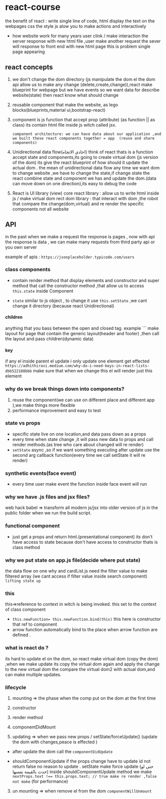 # react-course 
the benefit of react :
write single line of code, 
html display the text on the webpages
css the style
js alow you to make actions and interactively

* how website work for many years
user clink / make interaction the server response with new html file ,user make another request the sever will response to front end with new html page
this is problem single page appearing 


## react concepts
1. we don't change the dom directory (js manipulate the dom el the dom api allow us to make any change (delete,create,change)),react make blueprint for webpage but we have events so we want data for describe website(state) then react know what should change 
2. reusable component that make the website,
 as lego blocks(blueprints,material ui,bootstrap-react)
3.  component is js function
 that accept prop (attribute) (as function || as class) its contain html file inside js witch called jsx.

    ``` component architecture: we can have data about our application ,and we built these react components together = app  (reuse and share components) ```

4. Unidirectional data flow(احادي الاتجاه)
 think of react thats is a function accept state and components,its going to create virtual dom (js version of the dom) its give the react blueprint of how should it update the actual dom . the mean of unidirectional data flow any time we want dom to change website ,we have to change the state,if change state the react combine state and component we has and update the dom.(data can move down on one direction),its easy to debug the code


5. React is UI library (view)
  core react library : allow us to write html inside js / make virtual dom
  rect dom library : that interact with dom ,the robot that compare the change(dom,virtual) and re render the specific components not all website



## API
 in the past when we make a request the response is pages , now with api the response is data , we can make many requests from third party api or you own server

 example of apis : ``` https://jsonplaceholder.typicode.com/users ```


### class components 
 * contain render method that display elements and constructor and super method that call the constructor method ,that allow us to access ``` this.state ``` inside Component

 * ``` state ``` similar to js object , to change it use ``` this.setState ``` ,we cant change it directory (because react Unidirectional) 

#### children 
anything that you bass between the open and closed tag.
example ``` make layout for page that contain the generic layout(header and footer) ,then call the layout and pass children(dynamic data) 

#### key
if any el inside parent el update i only update one element get effected
``` https://adhithiravi.medium.com/why-do-i-need-keys-in-react-lists-dbb522188bbb ```
make sure that when we change this el will render just this element

### why do we break things down into components?
1. reuse the component(we can use on different place and different app ),we make things more flexible
2. performance improvement and easy to test

### state vs props
* specific state live on one location,and data pass down as a props
* every time when state change ,it will pass new data to props and call render methods.(as tree who care about changed will re render)
* ``` setState ``` async ,so if we want something executing after update use the second arg callback function(every time we call setState it will re render)

### synthetic events(face event)
* every time user make event the function inside face event will run

### why we have .js files and jsx files?
web hack
babel => transform all modern js/jsx into older version of js in the public folder when we run the build script.


### functional component
* just get a props and return html.(presentational component)
its don't have access to state because don't have access to constructor thats is class method

### why we put state on app.js file(decide where put state)
the data flow on one why and cardList.js need the filter value to make filtered array (we cant access if filter value inside search component)
``` lifting state up ```

### this
this=>reference to context in witch is being invoked.
this set to the context of class component 
* ``` this.newFunction= this.newFunction.bind(this) ``` 
this here is constructor that ref to component
* arrow function automatically bind to the place when arrow function are defined .


### what is react do ?
its hard to update el on the dom, so react make virtual dom (copy the dom) ,when we make update its copy the virtual dom again and apply the change to the new virtual dom the compare the virtual dom2 with actual dom,and can make multiple updates.

### lifecycle
1. mounting => the phase when the comp put on the dom at the first time
1. constructor
2. render method
3. componentDidMount

2. updating => when we pass new props / setState/forceUpdate()
(update the dom with changes,peace is effected )
* after update the dom call the ``` componentDidUpdate ```

* shouldComponentUpdate 
if the props change have to update id not return false no reason to update . setState make force update (حتى لو حدث بالقيمة نفسها) inside shouldComponentUpdate method we make ``` nextProps.text !== this.props.text; // true make re render ,false not make ``` (for performance)

3. un mounting =>  when remove el from the dom
``` componentWillUnmount ``` 


